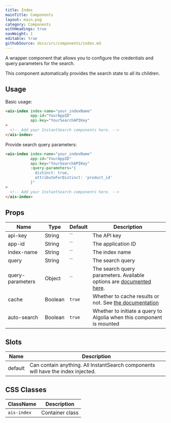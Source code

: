 ```yaml
---
title: Index
mainTitle: Components
layout: main.pug
category: Components
withHeadings: true
navWeight: 1
editable: true
githubSource: docs/src/components/index.md
---
```


A wrapper component that allows you to configure the credentials and query parameters for the search.

This component automatically provides the search state to all its children.

## Usage

Basic usage:

```html
<ais-index index-name="your_indexName"
           app-id="YourAppID"
           api-key="YourSearchAPIKey"
>
  <!-- Add your InstantSearch components here. -->
</ais-index>
```

Provide search query parameters:

```html
<ais-index index-name="your_indexName"
           app-id="YourAppID"
           api-key="YourSearchAPIKey"
           :query-parameters="{
             distinct: true,
             attributeForDistinct: 'product_id'
           }"
>
  <!-- Add your InstantSearch components here. -->
</ais-index>
```


## Props

| Name             | Type    | Default | Description                                                                                                                                        |
|------------------|---------|---------|----------------------------------------------------------------------------------------------------------------------------------------------------|
| api-key          | String  | ``      | The API key                                                                                                                                        |
| app-id           | String  | ``      | The application ID                                                                                                                                 |
| index-name       | String  | ``      | The index name                                                                                                                                     |
| query            | String  | ``      | The search query                                                                                                                                   |
| query-parameters | Object  | ``      | The search query parameters. Available options are [documented here](https://www.algolia.com/doc/api-reference/search-api-parameters/). |
| cache            | Boolean | `true`  | Whether to cache results or not. See [the documentation](https://www.algolia.com/doc/tutorials/getting-started/quick-start-with-the-api-client/javascript/#cache)       |
| auto-search      | Boolean | `true`  | Whether to initiate a query to Algolia when this component is mounted                                                                               |

## Slots

| Name    | Description                                                                      |
|---------|----------------------------------------------------------------------------------|
| default | Can contain anything. All InstantSearch components will have the index injected. |

## CSS Classes

| ClassName   | Description     |
|-------------|-----------------|
| `ais-index` | Container class |
